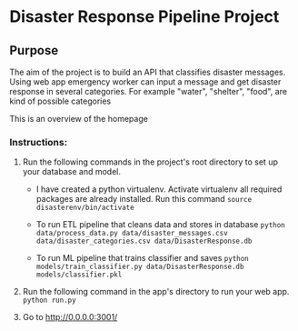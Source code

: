 # Disaster Response Pipeline Project

## Purpose
The aim of the project is to build an API that classifies disaster messages.
Using web app emergency worker can input a message and get disaster response in several categories. 
For example "water", "shelter", "food",  are kind of possible categories

This is an overview of the homepage


### Instructions:
1. Run the following commands in the project's root directory to set up your database and model.
     - I have created a python virtualenv. Activate virtualenv all required packages are already installed.
     Run this command
      `source disasterenv/bin/activate`

    - To run ETL pipeline that cleans data and stores in database
        `python data/process_data.py data/disaster_messages.csv data/disaster_categories.csv data/DisasterResponse.db`
    - To run ML pipeline that trains classifier and saves
        `python models/train_classifier.py data/DisasterResponse.db models/classifier.pkl`

2. Run the following command in the app's directory to run your web app.
    `python run.py`

3. Go to http://0.0.0.0:3001/
